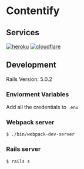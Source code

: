 # Contentify

## Services

[![heroku](http://i.imgur.com/5VVREDx.png)](https://dashboard.heroku.com/apps/contentify/metrics/web)
[![cloudflare](http://i.imgur.com/JJJy6Gb.png)](https://www.cloudflare.com/a/overview/contentify.io)

## Development

Rails Version: 5.0.2

### Enviorment Variables
Add all the credentials to `.env`

### Webpack server 
`$ ./bin/webpack-dev-server`

### Rails server 
`$ rails s`
